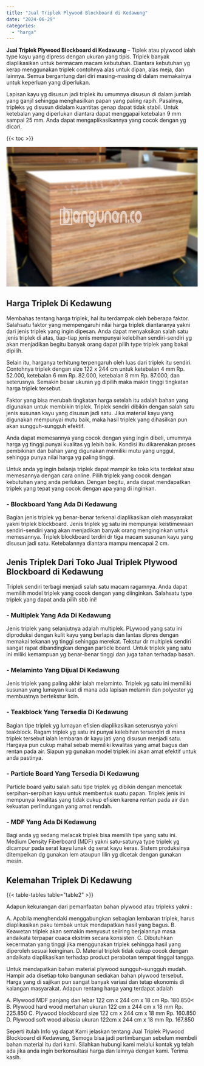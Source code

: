 ```yaml
---
title: "Jual Triplek Plywood Blockboard di Kedawung"
date: "2024-06-29"
categories: 
  - "harga"
---
```


**Jual Triplek Plywood Blockboard di Kedawung** – Tiplek atau plywood ialah type kayu yang dipress dengan ukuran yang tipis. Triplek banyak diaplikasikan untuk bermacam macam kebutuhan. Diantara kebutuhan yg kerap menggunakan triplek contohnya alas untuk dipan, alas meja, dan lainnya. Semua bergantung dari diri masing-masing di dalam memakainya untuk keperluan yang diperlukan.

Lapisan kayu yg disusun jadi triplek itu umumnya disusun di dalam jumlah yang ganjil sehingga menghasilkan papan yang paling rapih. Pasalnya, tripleks yg disusun didalam kuantitas genap dapat tidak stabil. Untuk ketebalan yang diperlukan diantara dapat menggapai ketebalan 9 mm sampai 25 mm. Anda dapat mengaplikasikannya yang cocok dengan yg dicari.

{{< toc >}}

![Jual Triplek Plywood Blockboard di Kedawung](/images/jual-triplek-murah-36.png)

## Harga Triplek Di Kedawung

Membahas tentang harga triplek, hal itu terdampak oleh beberapa faktor. Salahsatu faktor yang mempengaruhi nilai harga triplek diantaranya yakni dari jenis triplek yang ingin dipesan. Anda dapat menyaksikan salah satu jenis triplek di atas, tiap-tiap jenis mempunyai kelebihan sendiri-sendiri yg akan menjadikan begitu banyak orang dapat pilih type triplek yang bakal dipilih.

Selain itu, harganya terhitung terpengaruh oleh luas dari triplek itu sendiri. Contohnya triplek dengan size 122 x 244 cm untuk ketebalan 4 mm Rp. 52.000, ketebalan 6 mm Rp. 82.000, ketebalan 8 mm Rp. 87.000, dan seterusnya. Semakin besar ukuran yg dipilih maka makin tinggi tingkatan harga triplek tersebut.

Faktor yang bisa merubah tingkatan harga setelah itu adalah bahan yang digunakan untuk membikin triplek. Triplek sendiri dibikin dengan salah satu jenis susunan kayu yang disusun jadi satu. Jika material kayu yang digunakan mempunyai mutu baik, maka hasil triplek yang dihasilkan pun akan sungguh-sungguh efektif.

Anda dapat memesannya yang cocok dengan yang ingin dibeli, umumnya harga yg tinggi punyai kualitas yg lebih baik. Kondisi itu dikarenakan proses pembikinan dan bahan yang digunakan memiliki mutu yang unggul, sehingga punya nilai harga yg paling tinggi.

Untuk anda yg ingin belanja triplek dapat mampir ke toko kita terdekat atau memesannya dengan cara online. Pilih triplek yang cocok dengan kebutuhan yang anda perlukan. Dengan begitu, anda dapat mendapatkan triplek yang tepat yang cocok dengan apa yang di inginkan.

### \- Blockboard Yang Ada Di Kedawung

Bagian jenis triplek yg benar-benar terkenal diaplikasikan oleh masyarakat yakni triplek blockboard. Jenis triplek yg satu ini mempunyai keistimewaan sendiri-sendiri yang akan menjadikan banyak orang menginginkan untuk memesannya. Triplek blockboard terdiri dr tiga macam susunan kayu yang disusun jadi satu. Ketebalannya diantara mampu mencapai 2 cm.

## Jenis Triplek Dari Toko Jual Triplek Plywood Blockboard di Kedawung

Triplek sendiri terbagi menjadi salah satu macam ragamnya. Anda dapat memilih model triplek yang cocok dengan yang diinginkan. Salahsatu type triplek yang dapat anda pilih sbb ini!

### \- Multiplek Yang Ada Di Kedawung

Jenis triplek yang selanjutnya adalah multiplek. PLywood yang satu ini diproduksi dengan kulit kayu yang berlapis dan lantas dipres dengan memakai tekanan yg tinggi sehingga merekat. Tekstur dr multiplek sendiri sangat rapat dibandingkan dengan particle board. Untuk triplek yang satu ini miliki kemampuan yg benar-benar tinggi dan juga tahan terhadap basah.

### \- Melaminto Yang Dijual Di Kedawung

Jenis triplek yang paling akhir ialah melaminto. Triplek yg satu ini memiliki susunan yang lumayan kuat di mana ada lapisan melamin dan polyester yg membuatnya bertekstur licin.

### \- Teakblock Yang Tersedia Di Kedawung

Bagian tipe triplek yg lumayan efisien diaplikasikan seterusnya yakni teakblock. Ragam triplek yg satu ini punyai kelebihan tersendiri di mana triplek tersebut ialah lembaran dr kayu jati yang disusun menjadi satu. Hargaya pun cukup mahal sebab memiliki kwalitas yang amat bagus dan rentan pada air. Siapun yg gunakan model triplek ini akan amat efektif untuk anda pastinya.

### \- Particle Board Yang Tersedia Di Kedawung

Particle board yaitu salah satu tipe triplek yg dibikin dengan mencetak serpihan-serpihan kayu untuk membentuk suatu papan. Triplek jenis ini mempunyai kwalitas yang tidak cukup efisien karena rentan pada air dan kekuatan perlindungan yang amat rendah.

### \- MDF Yang Ada Di Kedawung

Bagi anda yg sedang melacak triplek bisa memilih tipe yang satu ini. Medium Density Fiberboard (MDF) yakni satu-satunya type triplek yg dicampur pada serat kayu lunak dg serat kayu keras. Sistem produksinya ditempelkan dg gunakan lem ataupun lilin yg dicetak dengan gunakan mesin.

## Kelemahan Triplek Di Kedawung

{{< table-tables table="table2" >}}

Adapun kekurangan dari pemanfaatan bahan plywood atau tripleks yakni :

A. Apabila menghendaki menggabungkan sebagian lembaran triplek, harus diaplikasikan paku tembak untuk mendapatkan hasil yang bagus. B. Keawetan triplek akan semakin menyusut seiiring berjalannya masa andaikata terpapar cuaca ekstrim secara konsisten. C. Dibutuhkan kecermatan yang tinggi jika menggunakan triplek sehingga hasil yang diperoleh sesuai keinginan. D. Material triplek tidak cukup cocok dengan andaikata diaplikasikan terhadap product perabotan tempat tinggal tangga.

Untuk mendapatkan bahan material plywood sungguh-sungguh mudah. Hampir ada disetiap toko bangunan sediakan bahan plywood tersebut. Harga yang di sajikan pun sangat banyak variasi dan tetap ekonomis di kalangan masyarakat. Adapun rentang harga yang terdapat adalah

A. Plywood MDF panjang dan lebar 122 cm x 244 cm x 18 cm Rp. 180.850< B. Plywood hard wood mertahan ukuran 122 cm x 244 cm x 18 mm Rp. 225.850 C. Plywood blockboard size 122 cm x 244 cm x 18 mm Rp. 160.850 D. Plywood soft wood albasia ukuran 122cm x 244 cm x 18 mm Rp. 167.850

Seperti itulah Info yg dapat Kami jelaskan tentang Jual Triplek Plywood Blockboard di Kedawung, Semoga bisa jadi pertimbangan sebelum membeli bahan material itu dari kami. Silahkan hubungi kami melalui kontak yg telah ada jika anda ingin berkonsultasi harga dan lainnya dengan kami. Terima kasih.
